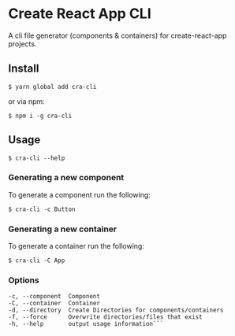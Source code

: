 # Create React App CLI

A cli file generator (components & containers) for create-react-app projects.

## Install

```$ yarn global add cra-cli```

or via npm:

```$ npm i -g cra-cli```

## Usage

```$ cra-cli --help```

### Generating a new component

To generate a component run the following:

```$ cra-cli -c Button```

### Generating a new container

To generate a container run the following:

```$ cra-cli -C App```

### Options

 ```-V, --version    output the version number
 -c, --component  Component
 -C, --container  Container
 -d, --directory  Create Directories for components/containers
 -f, --force      Overwrite directories/files that exist
 -h, --help       output usage information```